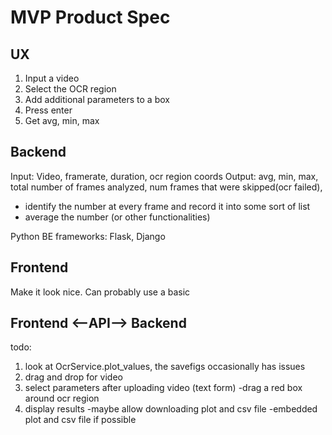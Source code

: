 # MVP Product Spec

## UX
1. Input a video
2. Select the OCR region
3. Add additional parameters to a box
4. Press enter
5. Get avg, min, max

## Backend
Input: Video, framerate, duration, ocr region coords
Output: avg, min, max, total number of frames analyzed, num frames that were skipped(ocr failed), 
* identify the number at every frame and record it into some sort of list
* average the number (or other functionalities)

Python BE frameworks: Flask, Django

## Frontend
Make it look nice. Can probably use a basic 


## Frontend <--API--> Backend

todo: 

1. look at OcrService.plot_values, the savefigs occasionally has issues
2. drag and drop for video
3. select parameters after uploading video (text form)
    -drag a red box around ocr region 
4. display results
    -maybe allow downloading plot and csv file
    -embedded plot and csv file if possible